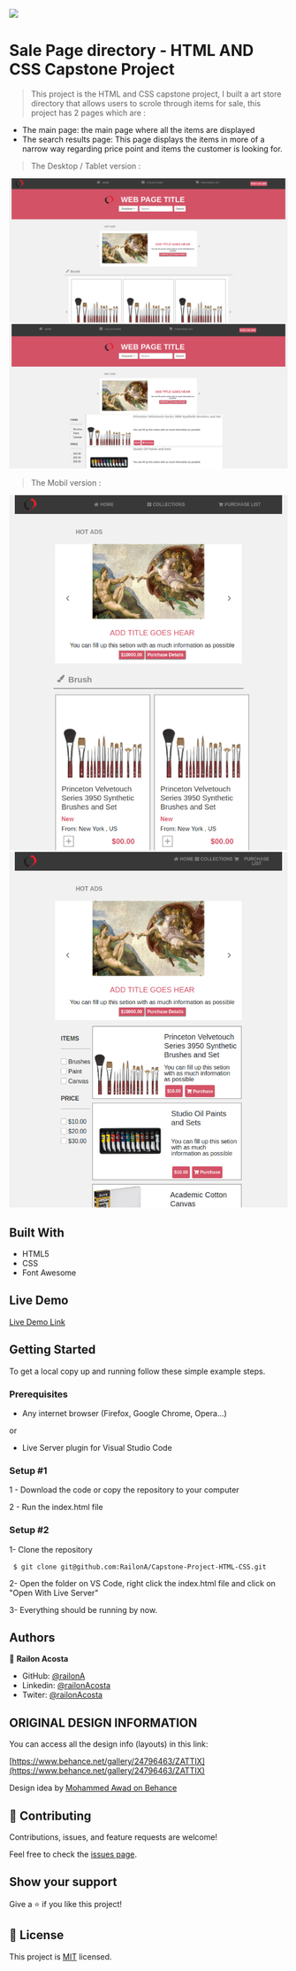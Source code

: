 

![](https://img.shields.io/badge/Microverse-blueviolet)

# Sale Page  directory - HTML AND CSS Capstone Project

> This project is the HTML and CSS capstone project, I built a art store  directory that allows users to scrole through items for sale, this project has 2 pages which are :

- The main page: the main page where all the items are displayed
- The search results page: This page displays the items in more of a narrow way regarding price point and items the customer is looking for. 


> The Desktop / Tablet version :
 
![screenshot](./assets/img/main2.png )
![screenshot](./assets/img/main1.png)



> The Mobil version :

![screenshot]( ./assets/img/mobile1.png )
![screenshot]( ./assets/img/mobile2.png )

## Built With

- HTML5
- CSS
- Font Awesome

## Live Demo

[Live Demo Link]( https://railona.github.io/Capstone-Project-HTML-CSS/ )



## Getting Started

To get a local copy up and running follow these simple example steps.

### Prerequisites

- Any internet browser (Firefox, Google Chrome, Opera...)

or 

- Live Server plugin for Visual Studio Code 

### Setup #1


1 - Download the code or copy the repository to your computer

2 - Run the index.html file


### Setup #2


1- Clone the repository
```
 $ git clone git@github.com:RailonA/Capstone-Project-HTML-CSS.git
```

2- Open the folder on VS Code, right click the index.html file and click on "Open With Live Server"

3- Everything should be running by now. 

## Authors

👤 **Railon Acosta**

- GitHub: [@railonA](https://github.com/RailonA)
- Linkedin: [@railonAcosta](https://www.linkedin.com/in/railon-acosta-81265180/)
- Twiter: [@railonAcosta](https://twitter.com/RailonAcosta)


## ORIGINAL DESIGN INFORMATION
You can access all the design info (layouts) in this link:

[https://www.behance.net/gallery/24796463/ZATTIX](https://www.behance.net/gallery/24796463/ZATTIX)

Design idea by [Mohammed Awad on Behance](https://www.behance.net/M_Awad)

## 🤝 Contributing

Contributions, issues, and feature requests are welcome!

Feel free to check the [issues page]( https://github.com/RailonA/Capstone-Project-HTML-CSS/issues/1 ).

## Show your support

Give a ⭐️ if you like this project!

## 📝 License

This project is [MIT](LICENSE) licensed.